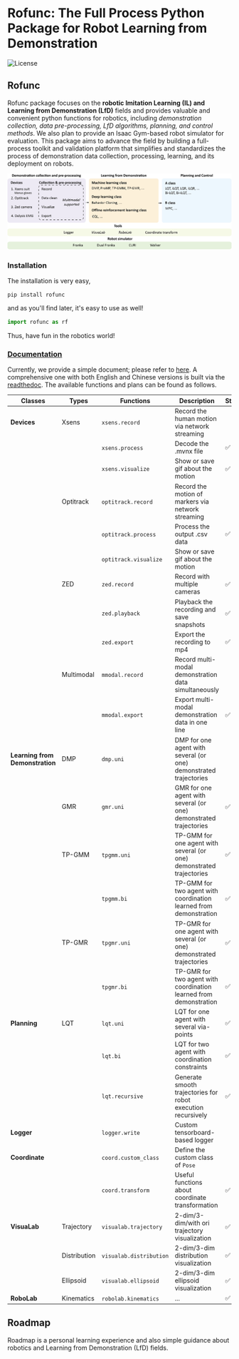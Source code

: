 # Rofunc: The Full Process Python Package for Robot Learning from Demonstration


![License](https://img.shields.io/github/license/Skylark0924/Rofunc)

## Rofunc

Rofunc package focuses on the **robotic Imitation Learning (IL) and Learning from Demonstration (LfD)** fields and provides valuable and 
convenient python functions for robotics, including _demonstration collection, data pre-processing, LfD algorithms, planning, and control methods_. We also plan to provide an Isaac Gym-based robot simulator for evaluation. This package aims to advance the field by building a full-process toolkit and validation platform that simplifies and standardizes the process of demonstration data collection, processing, learning, and its deployment on robots.

![](./img/pipeline.png)

### Installation
The installation is very easy,

```
pip install rofunc
```

and as you'll find later, it's easy to use as well!

```python
import rofunc as rf
```

Thus, have fun in the robotics world!

### [Documentation](./rofunc/)
Currently, we provide a simple document; please refer to [here](./rofunc/). A comprehensive one with both English and 
Chinese versions is built via the [readthedoc](https://rofunc.readthedocs.io/en/stable/). 
The available functions and plans can be found as follows.


| Classes                         | Types        | Functions               | Description                                                          | Status |
|---------------------------------|--------------|-------------------------|----------------------------------------------------------------------|--------|
| **Devices**                     | Xsens        | `xsens.record`          | Record the human motion via network streaming                        |        |
|                                 |              | `xsens.process`         | Decode the .mvnx file                                                | ✅      |
|                                 |              | `xsens.visualize`       | Show or save gif about the motion                                    | ✅      |
|                                 | Optitrack    | `optitrack.record`      | Record the motion of markers via network streaming                   |        |
|                                 |              | `optitrack.process`     | Process the output .csv data                                         | ✅      |
|                                 |              | `optitrack.visualize`   | Show or save gif about the motion                                    |        |
|                                 | ZED          | `zed.record`            | Record with multiple cameras                                         | ✅      |
|                                 |              | `zed.playback`          | Playback the recording and save snapshots                            | ✅      |
|                                 |              | `zed.export`            | Export the recording to mp4                                          | ✅      |
|                                 | Multimodal   | `mmodal.record`         | Record multi-modal demonstration data simultaneously                 |        |
|                                 |              | `mmodal.export`         | Export multi-modal demonstration data in one line                    | ✅      |
| **Learning from Demonstration** | DMP          | `dmp.uni`               | DMP for one agent with several (or one) demonstrated trajectories    |        |
|                                 | GMR          | `gmr.uni`               | GMR for one agent with several (or one) demonstrated trajectories    | ✅      |
|                                 | TP-GMM       | `tpgmm.uni`             | TP-GMM for one agent with several (or one) demonstrated trajectories | ✅      |
|                                 |              | `tpgmm.bi`              | TP-GMM for two agent with coordination learned from demonstration    | ✅      |
|                                 | TP-GMR       | `tpgmr.uni`             | TP-GMR for one agent with several (or one) demonstrated trajectories | ✅      |
|                                 |              | `tpgmr.bi`              | TP-GMR for two agent with coordination learned from demonstration    | ✅      |
| **Planning**                    | LQT          | `lqt.uni`               | LQT for one agent with several via-points                            | ✅      |
|                                 |              | `lqt.bi`                | LQT for two agent with coordination constraints                      | ✅      |
|                                 |              | `lqt.recursive`         | Generate smooth trajectories for robot execution recursively         | ✅      |
| **Logger**                      |              | `logger.write`          | Custom tensorboard-based logger                                      |        |
| **Coordinate**                  |              | `coord.custom_class`    | Define the custom class of `Pose`                                    |        |
|                                 |              | `coord.transform`       | Useful functions about coordinate transformation                     | ✅      |
| **VisuaLab**                    | Trajectory   | `visualab.trajectory`   | 2-dim/3-dim/with ori trajectory visualization                        | ✅      |
|                                 | Distribution | `visualab.distribution` | 2-dim/3-dim distribution visualization                               | ✅      |
|                                 | Ellipsoid    | `visualab.ellipsoid`    | 2-dim/3-dim ellipsoid visualization                                  | ✅      |
| **RoboLab**                     | Kinematics   | `robolab.kinematics`    | ...                                                                  | ✅      |

## Roadmap

Roadmap is a personal learning experience and also simple guidance about robotics and Learning from Demonstration (LfD) fields.

